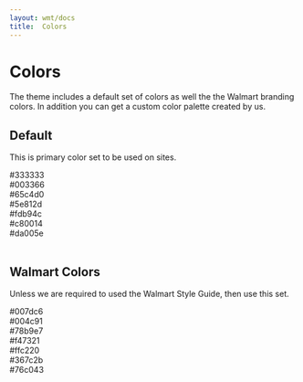 ```yaml
---
layout: wmt/docs
title:  Colors
---
```


# Colors


The theme includes a default set of colors as well the the Walmart branding
colors. In addition you can get a custom color palette created by us.

## Default

This is primary color set to be used on sites.

<div class="col-md-12 margin-bottom-30">
  <div class="color grey-bg">#333333</div>
</div>
<div class="col-md-2">
  <div class="color blue-internal-bg">#003366</div>
</div>
<div class="col-md-2">
  <div class="color light-blue-internal-bg">#65c4d0</div>
</div>
<div class="col-md-2">
  <div class="color green-bg">#5e812d</div>
</div>
<div class="col-md-2">
  <div class="color yellow-internal-bg">#fdb94c</div>
</div>
<div class="col-md-2">
  <div class="color red-bg">#c80014</div>
</div>
<div class="col-md-2">
  <div class="color pink-bg">#da005e</div>
</div>

<div class="margin-bottom-30">&nbsp;</div>


## Walmart Colors

Unless we are required to used the Walmart Style Guide, then use this set.

<div class="col-md-12 margin-bottom-30">
  <div class="color blue-bg">#007dc6</div>
</div>
<div class="col-md-2">
  <div class="color dark-blue-bg">#004c91</div>
</div>
<div class="col-md-2">
  <div class="color light-blue-bg">#78b9e7</div>
</div>
<div class="col-md-2">
  <div class="color orange-bg">#f47321</div>
</div>
<div class="col-md-2">
  <div class="color yellow-bg">#ffc220</div>
</div>
<div class="col-md-2">
  <div class="color dark-green-bg">#367c2b</div>
</div>
<div class="col-md-2">
  <div class="color light-green-bg">#76c043</div>
</div>
